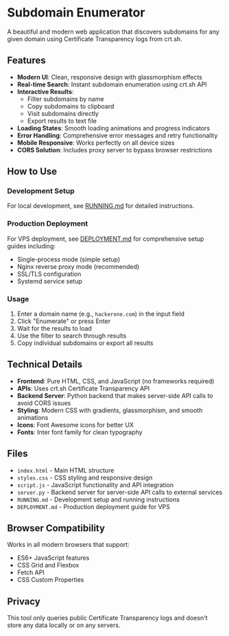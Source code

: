 # Subdomain Enumerator

A beautiful and modern web application that discovers subdomains for any given domain using Certificate Transparency logs from crt.sh.

## Features

- **Modern UI**: Clean, responsive design with glassmorphism effects
- **Real-time Search**: Instant subdomain enumeration using crt.sh API
- **Interactive Results**: 
  - Filter subdomains by name
  - Copy subdomains to clipboard
  - Visit subdomains directly
  - Export results to text file
- **Loading States**: Smooth loading animations and progress indicators
- **Error Handling**: Comprehensive error messages and retry functionality
- **Mobile Responsive**: Works perfectly on all device sizes
- **CORS Solution**: Includes proxy server to bypass browser restrictions

## How to Use

### Development Setup
For local development, see [RUNNING.md](RUNNING.md) for detailed instructions.

### Production Deployment
For VPS deployment, see [DEPLOYMENT.md](DEPLOYMENT.md) for comprehensive setup guides including:
- Single-process mode (simple setup)
- Nginx reverse proxy mode (recommended)
- SSL/TLS configuration
- Systemd service setup

### Usage
1. Enter a domain name (e.g., `hackerone.com`) in the input field
2. Click "Enumerate" or press Enter
3. Wait for the results to load
4. Use the filter to search through results
5. Copy individual subdomains or export all results

## Technical Details

- **Frontend**: Pure HTML, CSS, and JavaScript (no frameworks required)
- **APIs**: Uses crt.sh Certificate Transparency API
- **Backend Server**: Python backend that makes server-side API calls to avoid CORS issues
- **Styling**: Modern CSS with gradients, glassmorphism, and smooth animations
- **Icons**: Font Awesome icons for better UX
- **Fonts**: Inter font family for clean typography

## Files

- `index.html` - Main HTML structure
- `styles.css` - CSS styling and responsive design
- `script.js` - JavaScript functionality and API integration
- `server.py` - Backend server for server-side API calls to external services
- `RUNNING.md` - Development setup and running instructions
- `DEPLOYMENT.md` - Production deployment guide for VPS

## Browser Compatibility

Works in all modern browsers that support:
- ES6+ JavaScript features
- CSS Grid and Flexbox
- Fetch API
- CSS Custom Properties

## Privacy

This tool only queries public Certificate Transparency logs and doesn't store any data locally or on any servers.